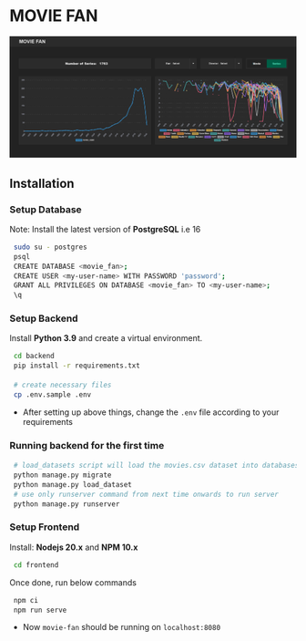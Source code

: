 # MOVIE FAN

![img.png](img.png)

## Installation

### Setup Database

Note: Install the latest version of **PostgreSQL** i.e 16

```bash
 sudo su - postgres
 psql
 CREATE DATABASE <movie_fan>;
 CREATE USER <my-user-name> WITH PASSWORD 'password';
 GRANT ALL PRIVILEGES ON DATABASE <movie_fan> TO <my-user-name>;
 \q
```

### Setup Backend
Install **Python 3.9** and create a virtual environment.
```bash
 cd backend
 pip install -r requirements.txt
 
 # create necessary files
 cp .env.sample .env
```

* After setting up above things, change the `.env` file according to your requirements

### Running backend for the first time

```bash
 # load_datasets script will load the movies.csv dataset into databases.
 python manage.py migrate
 python manage.py load_dataset
 # use only runserver command from next time onwards to run server
 python manage.py runserver
```

### Setup Frontend

Install: **Nodejs 20.x** and **NPM 10.x**

```bash
 cd frontend
```

Once done, run below commands

```bash
 npm ci
 npm run serve
```

* Now `movie-fan` should be running on `localhost:8080`